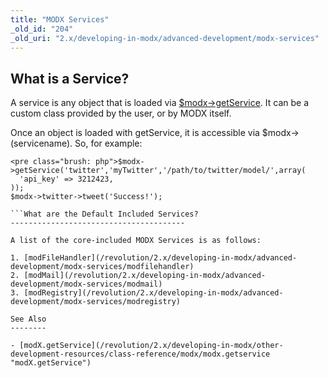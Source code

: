 ```yaml
---
title: "MODX Services"
_old_id: "204"
_old_uri: "2.x/developing-in-modx/advanced-development/modx-services"
---
```


What is a Service?
------------------

A service is any object that is loaded via [$modx->getService](/revolution/2.x/developing-in-modx/other-development-resources/class-reference/modx/modx.getservice "modX.getService"). It can be a custom class provided by the user, or by MODX itself.

Once an object is loaded with getService, it is accessible via $modx->(servicename). So, for example:

```
<pre class="brush: php">$modx->getService('twitter','myTwitter','/path/to/twitter/model/',array(  
  'api_key' => 3212423,
));  
$modx->twitter->tweet('Success!');  

```What are the Default Included Services?
---------------------------------------

A list of the core-included MODX Services is as follows:

1. [modFileHandler](/revolution/2.x/developing-in-modx/advanced-development/modx-services/modfilehandler)
2. [modMail](/revolution/2.x/developing-in-modx/advanced-development/modx-services/modmail)
3. [modRegistry](/revolution/2.x/developing-in-modx/advanced-development/modx-services/modregistry)

See Also
--------

- [modX.getService](/revolution/2.x/developing-in-modx/other-development-resources/class-reference/modx/modx.getservice "modX.getService")